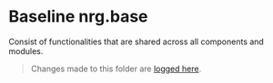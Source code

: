 # Baseline nrg.base
Consist of functionalities that are shared across all components and modules.

> Changes made to this folder are [logged here](doc/CHANGELOG.md).
